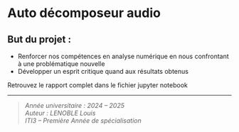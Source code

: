 # Auto décomposeur audio

## But du projet :

- Renforcer nos compétences en analyse numérique en nous confrontant à une problématique nouvelle
- Développer un esprit critique quand aux résultats obtenus

Retrouvez le rapport complet dans le fichier jupyter notebook

---

> *Année universitaire : 2024 – 2025*  
> *Auteur : LENOBLE Louis*  
> *ITI3 – Première Année de spécialisation*


